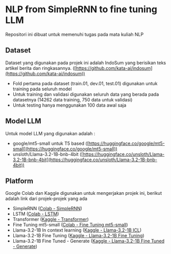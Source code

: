 # NLP from SimpleRNN to fine tuning LLM
Repositori ini dibuat untuk memenuhi tugas pada mata kuliah NLP

## Dataset
Dataset yang digunakan pada projek ini adalah IndoSum yang berisikan teks artikel berita dan ringkasannya.
([https://github.com/kata-ai/indosum](https://github.com/kata-ai/indosum))
- Fold pertama pada dataset (train.01, dev.01, test.01) digunakan untuk training pada seluruh model
- Untuk training dan validasi digunakan seluruh data yang berada pada datasetnya (14262 data training, 750 data untuk validasi)
- Untuk testing hanya menggunakan 100 data awal saja

## Model LLM
Untuk model LLM yang digunakan adalah :
- google/mt5-small untuk T5 based ([https://huggingface.co/google/mt5-small](https://huggingface.co/google/mt5-small))
- unsloth/Llama-3.2-1B-bnb-4bit ([https://huggingface.co/unsloth/Llama-3.2-1B-bnb-4bit](https://huggingface.co/unsloth/Llama-3.2-1B-bnb-4bit))

## Platform
Google Colab dan Kaggle digunakan untuk mengerjakan projek ini, berikut adalah link dari projek-projek yang ada
- SimpleRNN ([Colab - SimpleRNN](https://colab.research.google.com/drive/1zkScBnPqgJRBVVT8_ZgvuSGfbBI6Rb-c?usp=sharing))
- LSTM ([Colab - LSTM](https://colab.research.google.com/drive/18CTXcA0Z466EnhmKGT-775uptSP6rqWk?usp=sharing))
- Transformer ([Kaggle - Transformer](https://www.kaggle.com/code/furqonalhaqqi/nlp-transformer))
- Fine Tuning mt5-small ([Colab - Fine Tuning mt5-small](https://colab.research.google.com/drive/18yGdQcE52flyaoDFkBrt2VZY4h9Vw8EH?usp=sharing))
- Llama-3.2-1B In context learning ([Kaggle - Llama-3.2-1B ICL](https://www.kaggle.com/code/muhamadfurqon/nlp-llama-3-2-1b-unsloth-in-context-learning))
- Llama-3.2-1B Fine Tuning ([Kaggle - Llama-3.2-1B Fine Tuning](https://www.kaggle.com/code/muhamadfurqon/nlp-llama-3-2-1b-fine-tuning))
- Llama-3.2-1B Fine Tuned - Generate ([Kaggle - Llama-3.2-1B Fine Tuned - Generate](https://www.kaggle.com/code/muhamadfurqon/nlp-llama-3-2-1b-unsloth-fine-tuned-generate))
